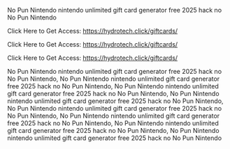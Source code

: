 No Pun Nintendo nintendo unlimited gift card generator free 2025 hack no No Pun Nintendo

Click Here to Get Access: https://hydrotech.click/giftcards/

Click Here to Get Access: https://hydrotech.click/giftcards/

Click Here to Get Access: https://hydrotech.click/giftcards/

No Pun Nintendo nintendo unlimited gift card generator free 2025 hack no No Pun Nintendo, No Pun Nintendo nintendo unlimited gift card generator free 2025 hack no No Pun Nintendo, No Pun Nintendo nintendo unlimited gift card generator free 2025 hack no No Pun Nintendo, No Pun Nintendo nintendo unlimited gift card generator free 2025 hack no No Pun Nintendo, No Pun Nintendo nintendo unlimited gift card generator free 2025 hack no No Pun Nintendo, No Pun Nintendo nintendo unlimited gift card generator free 2025 hack no No Pun Nintendo, No Pun Nintendo nintendo unlimited gift card generator free 2025 hack no No Pun Nintendo, No Pun Nintendo nintendo unlimited gift card generator free 2025 hack no No Pun Nintendo
